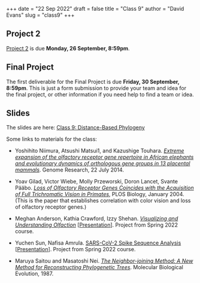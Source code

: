 +++
date = "22 Sep 2022"
draft = false
title = "Class 9"
author = "David Evans"
slug = "class9"
+++

## Project 2

[Project 2](/project2) is due **Monday, 26 September, 8:59pm**.

## Final Project

The first deliverable for the Final Project is due **Friday, 30
September, 8:59pm**. This is just a form submission to provide your
team and idea for the final project, or other information if you need
help to find a team or idea.

## Slides

The slides are here: [Class 9: Distance-Based Phylogeny]()

Some links to materials for the class:

- Yoshihito Niimura, Atsushi Matsui1, and Kazushige Touhara. [_Extreme expansion of the olfactory receptor gene repertoire in African elephants and evolutionary dynamics of orthologous gene groups in 13 placental mammals_](https://genome.cshlp.org/content/24/9/1485.long). Genome Research, 22 July 2014.

- Yoav Gilad, Victor Wiebe, Molly Przeworski, Doron Lancet, Svante Pääbo. [_Loss of Olfactory Receptor Genes Coincides with the Acquisition of Full Trichromatic Vision in Primates_](https://journals.plos.org/plosbiology/article?id=10.1371/journal.pbio.0020005), PLOS Biology, January 2004. (This is the paper that establishes correlation with color vision and loss of olfactory receptor genes.)

- Meghan Anderson, Kathia Crawford, Izzy Shehan. 
[_Visualizing and Understanding Olfaction_](https://meek-blancmange-208c25.netlify.app/index.html) [[Presentation](https://www.dropbox.com/s/tdegjvpp5u874iy/izzy-Computational%20Biology%20Final%20Project.pdf?dl=0)]. Project from Spring 2022 course.

- Yuchen Sun, Nafisa Amrula. [SARS-CoV-2 Spike Sequence Analysis](https://github.com/kevinsunofficial/CS4501finalproject/blob/main/sars_cov2_spike_analysis.ipynb) [[Presentation](https://www.dropbox.com/s/53ivhralkkrlr3r/yuchen-nafisa-Bio_computing_final_project_slide.pptx?dl=0)]. Project from Spring 2022 course.

- Maruya Saitou and Masatoshi Nei. [_The Neighbor-joining Method: A New Method for Reconstructing Phylogenetic Trees_](/docs/saitou1987.pdf). Molecular Biological Evolution, 1987.

